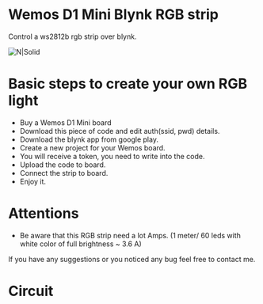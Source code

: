# Wemos D1 Mini Blynk RGB strip

Control a ws2812b rgb strip over blynk.

![N|Solid](https://static.tildacdn.com/tild3631-3462-4933-a462-633739303731/Blynk_logo_diamond2x.png)

# Basic steps to create your own RGB light
- Buy a Wemos D1 Mini board
- Download this piece of code and edit auth(ssid, pwd) details.
- Download the blynk app from google play.
- Create a new project for your Wemos board.
- You will receive a token, you need to write into the code.
- Upload the code to board.
- Connect the strip to board.
- Enjoy it.

# Attentions
- Be aware that this RGB strip need a lot Amps.
(1 meter/ 60 leds with white color of full brightness ~ 3.6 A)

If you have any suggestions or you noticed any bug feel free to contact me.

# Circuit
